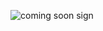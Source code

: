 ![coming soon sign](https://encrypted-tbn0.gstatic.com/images?q=tbn:ANd9GcSIASZ26ogr3Hr6Hqbk95DTLOxstTTzOLAR-2DWICJQJZI2idOh8SyZs8bovYCnG_zw_Yg&usqp=CAU)
